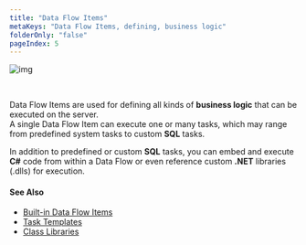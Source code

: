 ```yaml
---
title: "Data Flow Items"
metaKeys: "Data Flow Items, defining, business logic"
folderOnly: "false"
pageIndex: 5
---
```




![img](https://profitbasedocs.blob.core.windows.net/images/DFit.png)

<br/>



Data Flow Items are used for defining all kinds of **business logic** that can be executed on the server.  
A single Data Flow Item can execute one or many tasks, which may range from predefined system tasks to custom **SQL** tasks.

In addition to predefined or custom **SQL** tasks, you can embed and execute **C#** code from within a Data Flow or even reference custom **.NET** libraries (.dlls) for execution.
<br/>

#### See Also

- [Built-in Data Flow Items](dataflowitems/builtindfitems.md)
- [Task Templates](dataflowitems/tasktemplates.md)
- [Class Libraries](dataflowitems/classlibraries.md)
